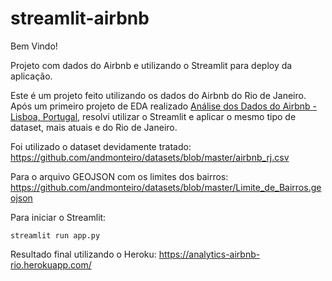 # streamlit-airbnb

Bem Vindo!

Projeto com dados do Airbnb e utilizando o Streamlit para deploy da aplicação.

Este é um projeto feito utilizando os dados do Airbnb do Rio de Janeiro. Após um primeiro projeto de EDA realizado [Análise dos Dados do Airbnb - Lisboa, Portugal](https://github.com/anssodre/datascience/blob/master/Analisando_os_Dados_do_Airbnb_Lisboa.ipynb),
resolvi utilizar o Streamlit e aplicar o mesmo tipo de dataset, mais atuais e do Rio de Janeiro.

Foi utilizado o dataset devidamente tratado: https://github.com/andmonteiro/datasets/blob/master/airbnb_rj.csv

Para o arquivo GEOJSON com os limites dos bairros: https://github.com/andmonteiro/datasets/blob/master/Limite_de_Bairros.geojson

Para iniciar o Streamlit:

```streamlit run app.py```

Resultado final utilizando o Heroku: https://analytics-airbnb-rio.herokuapp.com/
